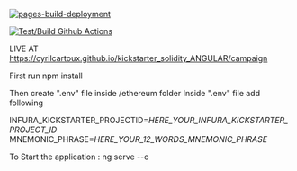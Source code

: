 [![pages-build-deployment](https://github.com/CyrilCartoux/kickstarter_solidity_ANGULAR/actions/workflows/pages/pages-build-deployment/badge.svg)](https://github.com/CyrilCartoux/Lottery_Solidity_Angular/actions/workflows/pages/pages-build-deployment)

[![Test/Build Github Actions](https://github.com/CyrilCartoux/kickstarter_solidity_ANGULAR/actions/workflows/main.yml/badge.svg)](https://github.com/CyrilCartoux/Lottery_Solidity_Angular/actions/workflows/main.yml)

LIVE AT https://cyrilcartoux.github.io/kickstarter_solidity_ANGULAR/campaign

First run 
npm install

Then
create ".env" file inside /ethereum folder
Inside ".env" file add following 

INFURA_KICKSTARTER_PROJECTID=*HERE_YOUR_INFURA_KICKSTARTER_PROJECT_ID*
MNEMONIC_PHRASE=*HERE_YOUR_12_WORDS_MNEMONIC_PHRASE*

To Start the application : ng serve --o
